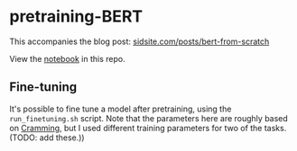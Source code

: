 # pretraining-BERT

This accompanies the blog post: [sidsite.com/posts/bert-from-scratch](https://sidsite.com/posts/bert-from-scratch/)

View the [notebook](pretraining_BERT.ipynb) in this repo.

## Fine-tuning

It's possible to fine tune a model after pretraining, using the `run_finetuning.sh` script. Note that the parameters here are roughly based on [Cramming](https://arxiv.org/abs/2212.14034), but I used different training parameters for two of the tasks. (TODO: add these.))
